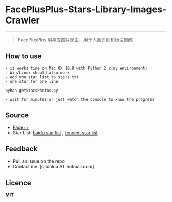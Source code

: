 # FacePlusPlus-Stars-Library-Images-Crawler
---
> FacePlusPlus 明星库照片爬虫，用于人脸识别和标注训练

## How to use
    - it works fine on Mac OX 10.9 with Python 2.x(my environment)
    - Win/Linux should also work
    - add you star list to stars.txt
    - one star for one line
    
    pyhon getStarsPhotos.py
    
    - wait for minutes or just watch the console to know the progress

## Source
* [Face++](http://www.faceplusplus.com.cn/)
* Star List: [baidu star list](http://news.baidu.cn/f/) , [tencent star list](http://ent.qq.com/c/all_star.shtml)


## Feedback
* Pull an issue on the repo
* Contact me: [qibinlou AT hotmail.com]



## Licence
**MIT**

